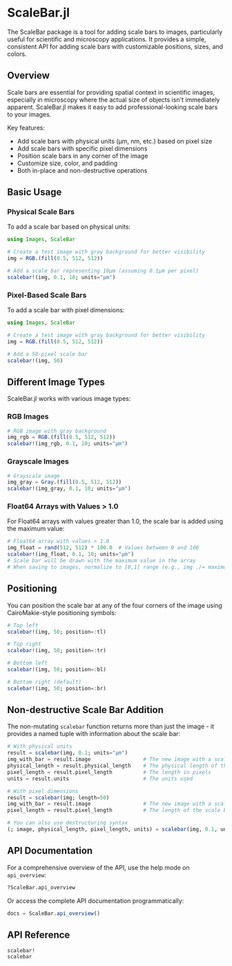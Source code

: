 # ScaleBar.jl

The ScaleBar package is a tool for adding scale bars to images, particularly useful for scientific and microscopy applications. It provides a simple, consistent API for adding scale bars with customizable positions, sizes, and colors.

## Overview

Scale bars are essential for providing spatial context in scientific images, especially in microscopy where the actual size of objects isn't immediately apparent. ScaleBar.jl makes it easy to add professional-looking scale bars to your images.

Key features:
- Add scale bars with physical units (μm, nm, etc.) based on pixel size
- Add scale bars with specific pixel dimensions
- Position scale bars in any corner of the image
- Customize size, color, and padding
- Both in-place and non-destructive operations

## Basic Usage

### Physical Scale Bars

To add a scale bar based on physical units:

```julia
using Images, ScaleBar

# Create a test image with gray background for better visibility
img = RGB.(fill(0.5, 512, 512))

# Add a scale bar representing 10μm (assuming 0.1μm per pixel)
scalebar!(img, 0.1, 10; units="μm")
```

### Pixel-Based Scale Bars

To add a scale bar with pixel dimensions:

```julia
using Images, ScaleBar

# Create a test image with gray background for better visibility
img = RGB.(fill(0.5, 512, 512))

# Add a 50-pixel scale bar
scalebar!(img, 50)
```

## Different Image Types

ScaleBar.jl works with various image types:

### RGB Images

```julia
# RGB image with gray background
img_rgb = RGB.(fill(0.5, 512, 512))
scalebar!(img_rgb, 0.1, 10; units="μm")
```

### Grayscale Images

```julia
# Grayscale image
img_gray = Gray.(fill(0.5, 512, 512))
scalebar!(img_gray, 0.1, 10; units="μm")
```

### Float64 Arrays with Values > 1.0

For Float64 arrays with values greater than 1.0, the scale bar is added using the maximum value:

```julia
# Float64 array with values > 1.0
img_float = rand(512, 512) * 100.0  # Values between 0 and 100
scalebar!(img_float, 0.1, 10; units="μm")
# Scale bar will be drawn with the maximum value in the array
# When saving to images, normalize to [0,1] range (e.g., img ./= maximum(img))
```

## Positioning

You can position the scale bar at any of the four corners of the image using CairoMakie-style positioning symbols:

```julia
# Top left
scalebar!(img, 50; position=:tl)

# Top right
scalebar!(img, 50; position=:tr)

# Bottom left
scalebar!(img, 50; position=:bl)

# Bottom right (default)
scalebar!(img, 50; position=:br)
```

## Non-destructive Scale Bar Addition

The non-mutating `scalebar` function returns more than just the image - it provides a named tuple with information about the scale bar:

```julia
# With physical units
result = scalebar(img, 0.1; units="μm")
img_with_bar = result.image                 # The new image with a scale bar
physical_length = result.physical_length    # The physical length of the scale bar
pixel_length = result.pixel_length          # The length in pixels
units = result.units                        # The units used

# With pixel dimensions
result = scalebar(img; length=50)
img_with_bar = result.image                 # The new image with a scale bar
pixel_length = result.pixel_length          # The length of the scale bar in pixels

# You can also use destructuring syntax
(; image, physical_length, pixel_length, units) = scalebar(img, 0.1, units="μm")
```

## API Documentation

For a comprehensive overview of the API, use the help mode on `api_overview`:

```julia
?ScaleBar.api_overview
```

Or access the complete API documentation programmatically:

```julia
docs = ScaleBar.api_overview()
```

## API Reference

```@docs
scalebar!
scalebar
```